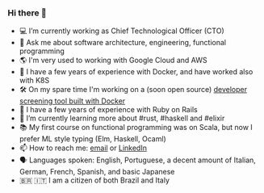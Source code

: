 ### Hi there 👋

- 💻 I’m currently working as Chief Technological Officer (CTO)
- 💬 Ask me about software architecture, engineering, functional programming
- 🌎 I'm very used to working with Google Cloud and AWS
- 🐳 I have a few years of experience with Docker, and have worked also with K8S
- 🛠 On my spare time I'm working on a (soon open source) [developer screening tool built with Docker](https://github.com/skilltest/skilltest)
- 💎 I have a few years of experience with Ruby on Rails
- 🌱 I’m currently learning more about #rust, #haskell and #elixir
- 📚 My first course on functional programming was on Scala, but now I prefer ML style typing (Elm, Haskell, Ocaml)
- 📫 How to reach me: [email](mailto:giovanni.bonetti@gmail.com) or [LinkedIn](https://www.linkedin.com/in/giovanni-k-bonetti-2809345/)
- 🗣 Languages spoken: English, Portuguese, a decent amount of Italian, German, French, Spanish, and basic Japanese
- 🇧🇷 🇮🇹 I am a citizen of both Brazil and Italy
